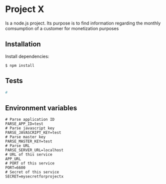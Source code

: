 Project X 
==================

Is a node.js project. Its purpose is to find information regarding the monthly comsumption of a customer for monetization purposes


## Installation

Install dependencies:

```
$ npm install
```

## Tests

```bash
# 
```


## Environment variables

```
# Parse application ID
PARSE_APP_ID=test
# Parse javascript key
PARSE_JAVASCRIPT_KEY=test
# Parse master key
PARSE_MASTER_KEY=test
# Parse URL
PARSE_SERVER_URL=localhost
# URL of this service
APP_URL
# PORT of this service
PORT=6600
# Secret of this service
SECRET=mysecretforprojectx
```
